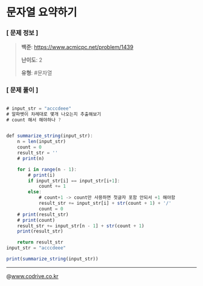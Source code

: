 # 문자열 요약하기

### [ 문제 정보 ]
> **백준**: https://www.acmicpc.net/problem/1439
> 
> **난이도**: 2
>
> **유형**: #문자열


### [ 문제 풀이 ]
```JavaScript

# input_str = "acccdeee"
# 알파벳이 차례대로 몇개 나오는지 추출해보기
# count 해서 해야하나 ?


def summarize_string(input_str):
    n = len(input_str)
    count = 0
    result_str = ''
    # print(n)

    for i in range(n - 1):
        # print(i)
        if input_str[i] == input_str[i+1]:
            count += 1
        else:
            # count+1 -> count만 사용하면 첫글자 포함 안되서 +1 해야함
            result_str += input_str[i] + str(count + 1) + '/'
            count = 0
    # print(result_str)
    # print(count)
    result_str += input_str[n - 1] + str(count + 1)
    print(result_str)

    return result_str
input_str = "acccdeee"

print(summarize_string(input_str))
```


---
@www.codrive.co.kr
